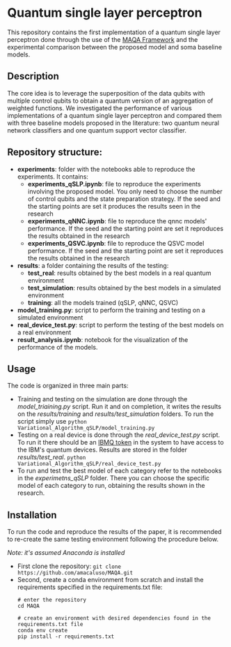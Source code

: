 # Quantum single layer perceptron
This repository contains the first implementation of a quantum single layer perceptron done through the use of the [MAQA Framework]() and the experimental comparison between the proposed model and soma baseline models.

## Description
The core idea is to leverage the superposition of the data qubits with multiple control qubits to obtain a quantum version of an aggregation of weighted functions. We investigated the performance of various implementations of a quantum single layer perceptron and compared them with three baseline models proposed in the literature: two quantum neural network classifiers and one quantum support vector classifier.

## Repository structure:
- **experiments**: folder with the notebooks able to reproduce the experiments. It contains:
    - **experiments_qSLP.ipynb**: file to reproduce the experiments involving the proposed model. You only need to choose the number of control qubits and the state preparation strategy. If the seed and the starting points are set it produces the results seen in the research
    - **experiments_qNNC.ipynb**: file to reproduce the qnnc models' performance. If the seed and the starting point are set it reproduces the results obtained in the research
    - **experiments_QSVC.ipynb**: file to reproduce the QSVC model performance. If the seed and the starting point are set it reproduces the results obtained in the research
- **results**: a folder containing the results of the testing:
    - **test_real**: results obtained by the best models in a real quantum environment 
    - **test_simulation**: results obtained by the best models in a simulated environment
    - **training**: all the models trained (qSLP, qNNC, QSVC)
- **model_training.py**: script to perform the training and testing on a simulated environment
- **real_device_test.py**: script to perform the testing of the best models on a real environment
- **result_analysis.ipynb**: notebook for the visualization of the performance of the models.

## Usage
The code is organized in three main parts:
- Training and testing on the simulation are done through the *model_triaining.py* script. Run it and on completion, it writes the results on the *results/training* and *results/test_simulation* folders. To run the script simply use 
  `python Variational_Algorithm_qSLP/model_training.py`
- Testing on a real device is done through the *real_device_test.py* script. To run it there should be an [IBMQ token](https://quantum-computing.ibm.com/lab/docs/iql/manage/account/ibmq) in the system to have access to the IBM's quantum devices. Results are stored in the folder *results/test_real*. `python Variational_Algorithm_qSLP/real_device_test.py`
- To run and test the best model of each category refer to the notebooks in the *experimetns_qSLP* folder. There you can choose the specific model of each category to run, obtaining the results shown in the research.

## Installation
To run the code and reproduce the results of the paper, it is recommended to re-create the same testing environment following the procedure below.

*Note: it's assumed Anaconda is installed*
- First clone the repository: 
 `git clone https://github.com/amacaluso/MAQA.git`
- Second, create a conda environment from scratch and install the requirements specified in the requirements.txt file:  
    ```
    # enter the repository
    cd MAQA

    # create an environment with desired dependencies found in the requirements.txt file
    conda env create
    pip install -r requirements.txt
    ```


